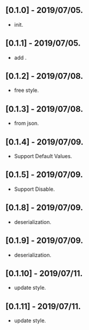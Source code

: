 ## [0.1.0] - 2019/07/05.

* init.

## [0.1.1] - 2019/07/05.

* add .

## [0.1.2] - 2019/07/08.

* free style.

## [0.1.3] - 2019/07/08.

* from json.

## [0.1.4] - 2019/07/09.

* Support Default Values.

## [0.1.5] - 2019/07/09.

* Support Disable.

## [0.1.8] - 2019/07/09.

* deserialization.

## [0.1.9] - 2019/07/09.

* deserialization.

## [0.1.10] - 2019/07/11.

* update style.

## [0.1.11] - 2019/07/11.

* update style.